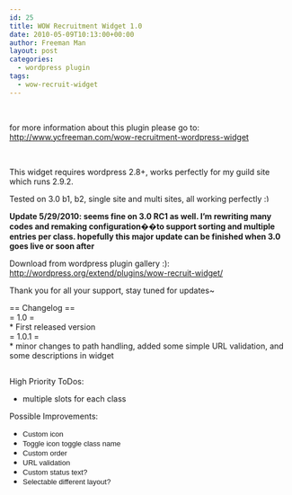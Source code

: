 ```yaml
---
id: 25
title: WOW Recruitment Widget 1.0
date: 2010-05-09T10:13:00+00:00
author: Freeman Man
layout: post
categories:
  - wordpress plugin
tags:
  - wow-recruit-widget
---
```

&nbsp;

<div>
  <div>
    for more information about this plugin please go to:
  </div>
</div>

<div>
  <div>
    <a href="http://www.ycfreeman.com/p/wow-recruitment-wordpress-widget.html">http://www.ycfreeman.com/wow-recruitment-wordpress-widget</a>
  </div>
</div>

&nbsp;

This widget requires wordpress 2.8+, works perfectly for my guild site which runs 2.9.2.

Tested on 3.0 b1, b2, single site and multi sites, all working perfectly <img src="http://i1.wp.com/ycfreeman.com/wp-includes/images/smilies/simple-smile.png?w=660" alt=":)" class="wp-smiley" style="height: 1em; max-height: 1em;" data-recalc-dims="1" />

**Update 5/29/2010: seems fine on 3.0 RC1 as well. I&#8217;m rewriting many codes and remaking configuration��to support sorting and multiple entries per class. hopefully this major update can be finished when 3.0 goes live or soon after**

Download from wordpress plugin gallery :): <http://wordpress.org/extend/plugins/wow-recruit-widget/>

Thank you for all your support, stay tuned for updates~

<a name="more"></a>

<div>
  == Changelog ==
</div>

<div>
  = 1.0 =
</div>

<div>
  * First released version
</div>

<div>
  = 1.0.1 =
</div>

<div>
  * minor changes to path handling, added some simple URL validation, and some descriptions in widget
</div>

<div style="text-align: center;">
  <div style="text-align: left;">
    <span style="font-size: x-large;"><br /> </span>
  </div>

  <div style="text-align: left;">
    High Priority ToDos:
  </div>

  <ul>
    <li style="text-align: left;">
      multiple slots for each class
    </li>
  </ul>

  <div style="text-align: left;">
    Possible Improvements:
  </div>

  <ul>
    <li style="text-align: left;">
      <span style="border-collapse: collapse; font-family: arial, sans-serif; font-size: 13px;">Custom icon</span>
    </li>
    <li style="text-align: left;">
      <span style="border-collapse: collapse; font-family: arial, sans-serif; font-size: 13px;">Toggle icon toggle class name</span>
    </li>
    <li style="text-align: left;">
      <span style="border-collapse: collapse; font-family: arial, sans-serif; font-size: 13px;">Custom order</span>
    </li>
    <li style="text-align: left;">
      <span style="border-collapse: collapse; font-family: arial, sans-serif; font-size: 13px;">URL validation</span>
    </li>
    <li style="text-align: left;">
      <span style="border-collapse: collapse; font-family: arial, sans-serif; font-size: 13px;">Custom status text?</span>
    </li>
    <li style="text-align: left;">
      <span style="border-collapse: collapse; font-family: arial, sans-serif; font-size: 13px;">Selectable different layout?</span>
    </li>
  </ul>
</div>
